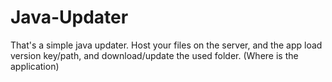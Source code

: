 Java-Updater
============

That's a simple java updater.
Host your files on the server, and the app load version key/path, and download/update the used folder. (Where is the application)
